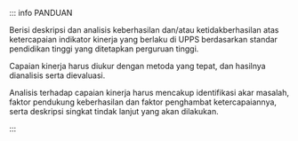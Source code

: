 ::: info PANDUAN

Berisi deskripsi dan analisis keberhasilan dan/atau ketidakberhasilan atas ketercapaian indikator kinerja yang berlaku di UPPS berdasarkan standar pendidikan tinggi yang ditetapkan perguruan tinggi.

Capaian kinerja harus diukur dengan metoda yang tepat, dan hasilnya dianalisis serta dievaluasi.

Analisis terhadap capaian kinerja harus mencakup identifikasi akar masalah, faktor pendukung keberhasilan dan faktor penghambat ketercapaiannya, serta deskripsi singkat tindak lanjut yang akan dilakukan.

:::
